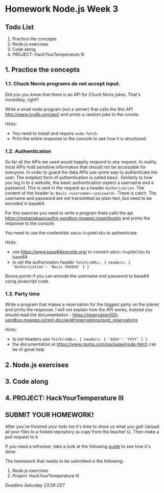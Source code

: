 # Homework Node.js Week 3

## Todo List

1. Practice the concepts
2. Node.js exercises
3. Code along
4. PROJECT: HackYourTemperature III

## 1. Practice the concepts

### 1.1. Chuck Norris programs do not accept input.

Did you you know that there is an API for Chuck Noris jokes. That's incredibly, right?

Write a small node program (not a server) that calls the this API http://www.icndb.com/api/ and prints a random joke to the conole.

Hints:  
* You need to install and require `node-fetch`. 
* Print the entire response to the concole to see how it is structured. 

### 1.2. Authentication

So far all the APIs we used would happily respond to any request. In reality, most APIs hold sensitive information that should not be accessible for everyone. In order to guard the data APIs use some way to authenticate the user. The simplest form of authentication is called *basic*. Similarly to how you log in to a website, the basic authentication expect a username and a password. This is sent in the request as a header `Authorization`. The content of the header is: `Basic <username>:<password>`. There is catch. The username and password are not transimtted as plain text, but need to be encoded in base64.

For this exercise you need to write a program thats calls the api https://restapiabasicauthe-sandbox.mxapps.io/api/books and prints the response to the console.

You need to use the credentials `admin:hvgX8KlVEa` to authenticate.

Hints:  
* use https://www.base64encode.org/ to convert `admin:hvgX8KlVEa` to base64
* to set the authorization header `fetch(<URL>, { headers: { 'Authorization': 'Basic XXXXXX' } }`

_Bonus_ points if you can encode the username and password to base64 using javascript code.

### 1.3. Party time

Write a program that makes a reservation for the biggest party on the planet and prints the response. I will not explain how the API works, instead you should read the documentation - https://reservation100-sandbox.mxapps.io/rest-doc/api#/reservations/post_reservations

Hints:
* to set headers use `fetch(<URL>, { headers: { 'XXXX': 'YYYY' } }`
* the documentation at https://www.npmjs.com/package/node-fetch can be of great help

## 2. Node.js exercises

## 3. Code along

## 4. PROJECT: HackYourTemperature III

## **SUBMIT YOUR HOMEWORK!**

After you've finished your todo list it's time to show us what you got! Upload all your files to a forked repository (a copy from the teacher's). Then make a pull request to it.

If you need a refresher, take a look at the following [guide](../hand-in-homework-guide.md) to see how it's done.

The homework that needs to be submitted is the following:

1. Node.js exercises
2. Project: HackYourTemperature III

_Deadline Saturday 23.59 CET_
